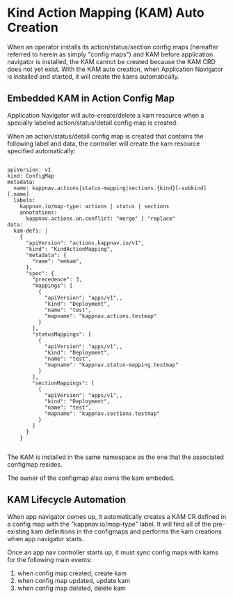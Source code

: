 # Kind Action Mapping (KAM) Auto Creation

When an operator installs its action/status/section config maps (hereafter referred to herein as simply "config maps") and KAM before application navigator is installed, the KAM cannot be created because the KAM CRD does not yet exist.  With the KAM auto creation, when Application Navigator is installed and started, it will create the kams automatically.

## Embedded KAM in Action Config Map
Application Navigator will auto-create/delete a kam resource when a specially labeled action/status/detail config map is created. 

When an action/status/detail config map is created that contains the following label and data, the controller will create the kam resource specified automatically:
```

apiVersion: v1
kind: ConfigMap
metadata: 
  name: kappnav.actions|status-mapping|sections.{kind}[-subkind][.name]
  labels: 
    kappnav.io/map-type: actions | status | sections 
    annotations: 
      kappnav.actions.on.conflict: "merge" | "replace" 
data:
  kam-defs: | 
    {
      "apiVersion": "actions.kappnav.io/v1",
      "kind": "KindActionMapping",
      "metadata": {
        "name": "emkam",
      },
      "spec": {
        "precedence": 3,
        "mappings": [
          {
            "apiVersion": "apps/v1",,
            "kind": "Deployment",
            "name": "test",
            "mapname": "kappnav.actions.testmap"
          }
        ],
        "statusMappings": [
          {
            "apiVersion": "apps/v1",,
            "kind": "Deployment",
            "name": "test",
            "mapname": "kappnav.status-mapping.testmap"
          }
        ],
        "sectionMappings": [
          {
            "apiVersion": "apps/v1",,
            "kind": "Deployment",
            "name": "test",
            "mapname": "kappnav.sections.testmap"
          }
        ]
      }
    } 
      
```
The KAM is installed in the same namespace as the one that the associated configmap resides.

The owner of the configmap also owns the kam embeded.


## KAM Lifecycle Automation
When app navigator comes up, it automatically creates a KAM CR defined in a config map with the "kappnav.io/map-type" label.  It will find all of the pre-existing kam definitions in the configmaps and performs the kam creations when app navigator starts.

Once an app nav controller starts up, it must sync config maps with kams for the following main events:
1. when config map created, create kam
1. when config map updated, update kam
1. when config map deleted, delete kam
